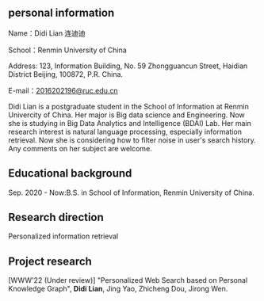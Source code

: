 ## personal information
Name：Didi Lian 连迪迪

School：Renmin University of China

Address: 123, Information Building, No. 59 Zhongguancun Street, Haidian District Beijing, 100872, P.R. China.

E-mail：2016202196@ruc.edu.cn

Didi Lian is a postgraduate student in the School of Information at Renmin Univercity of China. Her major is Big data science and Engineering. Now she is studying in Big Data Analytics and Intelligence (BDAI) Lab. Her main research interest is natural language processing, especially information retrieval. Now she is considering how to filter noise in user's search history. Any comments on her subject are welcome.
## Educational background
Sep. 2020 - Now:B.S. in School of Information, Renmin University of China.
## Research direction
Personalized information retrieval
## Project research
[WWW'22 (Under review)] "Personalized Web Search based on Personal Knowledge Graph", **Didi Lian**, Jing Yao, Zhicheng Dou, Jirong Wen.
